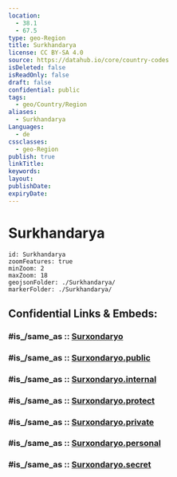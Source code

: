 ```yaml
---
location:
  - 38.1
  - 67.5
type: geo-Region
title: Surkhandarya
license: CC BY-SA 4.0
source: https://datahub.io/core/country-codes
isDeleted: false
isReadOnly: false
draft: false
confidential: public
tags:
  - geo/Country/Region
aliases:
  - Surkhandarya
Languages:
  - de
cssclasses:
  - geo-Region
publish: true
linkTitle:
keywords:
layout:
publishDate:
expiryDate:
---
```


# Surkhandarya

```leaflet
id: Surkhandarya
zoomFeatures: true 
minZoom: 2 
maxZoom: 18
geojsonFolder: ./Surkhandarya/
markerFolder: ./Surkhandarya/
```


## Confidential Links & Embeds: 

### #is_/same_as :: [Surxondaryo](/_Standards/Earth/Continent/Asia/Asia~Central/Uzbekistan/Regions~Uzbekistan/Surxondaryo.md) 

### #is_/same_as :: [Surxondaryo.public](/_public/Earth/Continent/Asia/Asia~Central/Uzbekistan/Regions~Uzbekistan/Surxondaryo.public.md) 

### #is_/same_as :: [Surxondaryo.internal](/_internal/Earth/Continent/Asia/Asia~Central/Uzbekistan/Regions~Uzbekistan/Surxondaryo.internal.md) 

### #is_/same_as :: [Surxondaryo.protect](/_protect/Earth/Continent/Asia/Asia~Central/Uzbekistan/Regions~Uzbekistan/Surxondaryo.protect.md) 

### #is_/same_as :: [Surxondaryo.private](/_private/Earth/Continent/Asia/Asia~Central/Uzbekistan/Regions~Uzbekistan/Surxondaryo.private.md) 

### #is_/same_as :: [Surxondaryo.personal](/_personal/Earth/Continent/Asia/Asia~Central/Uzbekistan/Regions~Uzbekistan/Surxondaryo.personal.md) 

### #is_/same_as :: [Surxondaryo.secret](/_secret/Earth/Continent/Asia/Asia~Central/Uzbekistan/Regions~Uzbekistan/Surxondaryo.secret.md)

